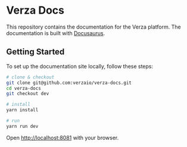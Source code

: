 # Verza Docs

This repository contains the documentation for the Verza platform. The documentation is built with [Docusaurus](https://docusaurus.io/).

## Getting Started

To set up the documentation site locally, follow these steps:

```bash
# clone & checkout
git clone git@github.com:verzaio/verza-docs.git
cd verza-docs
git checkout dev

# install
yarn install

# run
yarn run dev
```

Open [http://localhost:8081](http://localhost:8081) with your browser.
